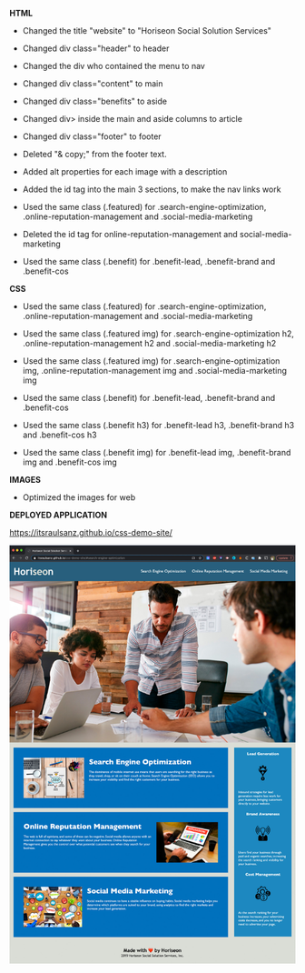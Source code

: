 
**HTML**

- Changed the title "website" to "Horiseon Social Solution Services"

- Changed div class="header" to header
- Changed the div who contained the menu to nav
- Changed div class="content" to main
- Changed div class="benefits" to aside
- Changed div> inside the main and aside columns to article 
- Changed div class="footer" to footer

- Deleted "& copy;" from the footer text.

- Added alt properties for each image with a description

- Added the id tag into the main 3 sections, to make the nav links work

- Used the same class (.featured) for .search-engine-optimization, .online-reputation-management and .social-media-marketing
- Deleted the id tag for online-reputation-management and social-media-marketing
- Used the same class (.benefit) for .benefit-lead, .benefit-brand and .benefit-cos


**CSS**

- Used the same class (.featured) for .search-engine-optimization, .online-reputation-management and .social-media-marketing
- Used the same class (.featured img) for .search-engine-optimization h2, .online-reputation-management h2 and .social-media-marketing h2
- Used the same class (.featured img) for .search-engine-optimization img, .online-reputation-management img and .social-media-marketing img

- Used the same class (.benefit) for .benefit-lead, .benefit-brand and .benefit-cos
- Used the same class (.benefit h3) for .benefit-lead h3, .benefit-brand h3 and .benefit-cos h3
- Used the same class (.benefit img) for .benefit-lead img, .benefit-brand img and .benefit-cos img


**IMAGES**

- Optimized the images for web


**DEPLOYED APPLICATION**

<a href="https://itsraulsanz.github.io/css-demo-site/">https://itsraulsanz.github.io/css-demo-site/</a>

<img src="screenshot.jpg">
